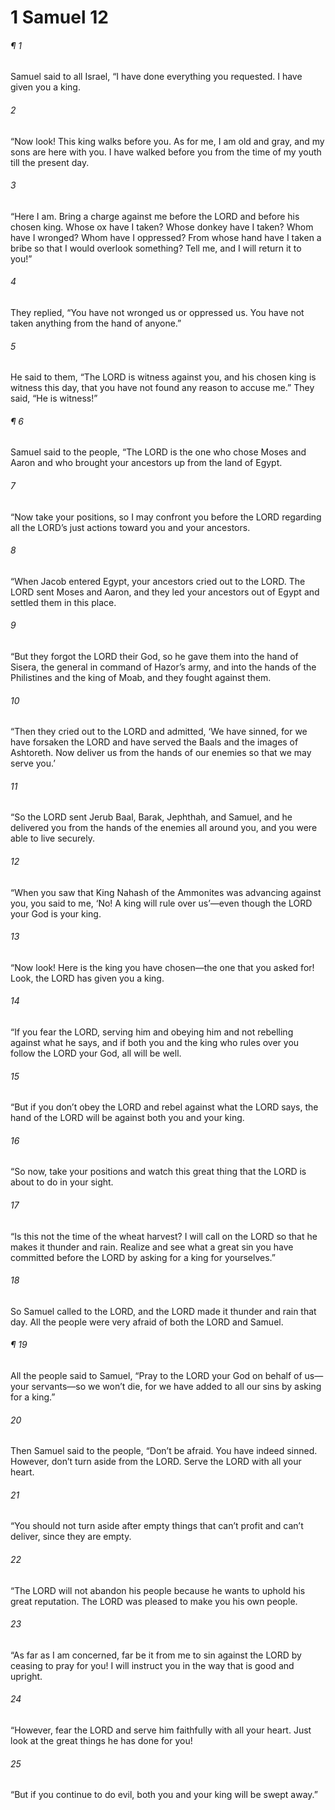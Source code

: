 # 1 Samuel 12
###### ¶ 1
Samuel said to all Israel, “I have done everything you requested. I have given you a king.
###### 2
“Now look! This king walks before you. As for me, I am old and gray, and my sons are here with you. I have walked before you from the time of my youth till the present day.
###### 3
“Here I am. Bring a charge against me before the LORD and before his chosen king. Whose ox have I taken? Whose donkey have I taken? Whom have I wronged? Whom have I oppressed? From whose hand have I taken a bribe so that I would overlook something? Tell me, and I will return it to you!”
###### 4
They replied, “You have not wronged us or oppressed us. You have not taken anything from the hand of anyone.”
###### 5
He said to them, “The LORD is witness against you, and his chosen king is witness this day, that you have not found any reason to accuse me.” They said, “He is witness!”
###### ¶ 6
Samuel said to the people, “The LORD is the one who chose Moses and Aaron and who brought your ancestors up from the land of Egypt.
###### 7
“Now take your positions, so I may confront you before the LORD regarding all the LORD’s just actions toward you and your ancestors.
###### 8
“When Jacob entered Egypt, your ancestors cried out to the LORD. The LORD sent Moses and Aaron, and they led your ancestors out of Egypt and settled them in this place.
###### 9
“But they forgot the LORD their God, so he gave them into the hand of Sisera, the general in command of Hazor’s army, and into the hands of the Philistines and the king of Moab, and they fought against them.
###### 10
“Then they cried out to the LORD and admitted, ‘We have sinned, for we have forsaken the LORD and have served the Baals and the images of Ashtoreth. Now deliver us from the hands of our enemies so that we may serve you.’
###### 11
“So the LORD sent Jerub Baal, Barak, Jephthah, and Samuel, and he delivered you from the hands of the enemies all around you, and you were able to live securely.
###### 12
“When you saw that King Nahash of the Ammonites was advancing against you, you said to me, ‘No! A king will rule over us’—even though the LORD your God is your king.
###### 13
“Now look! Here is the king you have chosen—the one that you asked for! Look, the LORD has given you a king.
###### 14
“If you fear the LORD, serving him and obeying him and not rebelling against what he says, and if both you and the king who rules over you follow the LORD your God, all will be well.
###### 15
“But if you don’t obey the LORD and rebel against what the LORD says, the hand of the LORD will be against both you and your king.
###### 16
“So now, take your positions and watch this great thing that the LORD is about to do in your sight.
###### 17
“Is this not the time of the wheat harvest? I will call on the LORD so that he makes it thunder and rain. Realize and see what a great sin you have committed before the LORD by asking for a king for yourselves.”
###### 18
So Samuel called to the LORD, and the LORD made it thunder and rain that day. All the people were very afraid of both the LORD and Samuel.
###### ¶ 19
All the people said to Samuel, “Pray to the LORD your God on behalf of us—your servants—so we won’t die, for we have added to all our sins by asking for a king.”
###### 20
Then Samuel said to the people, “Don’t be afraid. You have indeed sinned. However, don’t turn aside from the LORD. Serve the LORD with all your heart.
###### 21
“You should not turn aside after empty things that can’t profit and can’t deliver, since they are empty.
###### 22
“The LORD will not abandon his people because he wants to uphold his great reputation. The LORD was pleased to make you his own people.
###### 23
“As far as I am concerned, far be it from me to sin against the LORD by ceasing to pray for you! I will instruct you in the way that is good and upright.
###### 24
“However, fear the LORD and serve him faithfully with all your heart. Just look at the great things he has done for you!
###### 25
“But if you continue to do evil, both you and your king will be swept away.”
